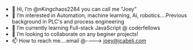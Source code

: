- 👋 Hi, I’m @nKingchaos2284 you can call me "Joey"
- 👀 I’m interested in Automation, machine learning, Ai, robotics....Previous background in PLC's and process engineering
- 🌱 I’m currently learning Full-stack JavaScript @ coderfellows
- 💞️ I’m looking to collaborate on any beginer projects!
- 📫 How to reach me....email @----> joey@jcabeli.com

<!---
nKingchaos2284/nKingchaos2284 is a ✨ special ✨ repository because its `README.md` (this file) appears on your GitHub profile.
You can click the Preview link to take a look at your changes.
--->
